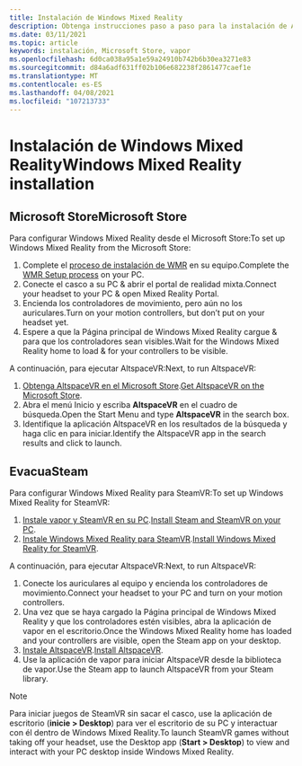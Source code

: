 ```yaml
---
title: Instalación de Windows Mixed Reality
description: Obtenga instrucciones paso a paso para la instalación de AltspaceVR en un dispositivo de Windows Mixed Reality desde los almacenes de Microsoft o de vapor.
ms.date: 03/11/2021
ms.topic: article
keywords: instalación, Microsoft Store, vapor
ms.openlocfilehash: 6d0ca038a95a1e59a24910b742b6b30ea3271e83
ms.sourcegitcommit: d84a6adf631ff02b106e682238f2861477caef1e
ms.translationtype: MT
ms.contentlocale: es-ES
ms.lasthandoff: 04/08/2021
ms.locfileid: "107213733"
---
```

# <a name="windows-mixed-reality-installation"></a><span data-ttu-id="12bc0-104">Instalación de Windows Mixed Reality</span><span class="sxs-lookup"><span data-stu-id="12bc0-104">Windows Mixed Reality installation</span></span>

## <a name="microsoft-store"></a><span data-ttu-id="12bc0-105">Microsoft Store</span><span class="sxs-lookup"><span data-stu-id="12bc0-105">Microsoft Store</span></span>

<span data-ttu-id="12bc0-106">Para configurar Windows Mixed Reality desde el Microsoft Store:</span><span class="sxs-lookup"><span data-stu-id="12bc0-106">To set up Windows Mixed Reality from the Microsoft Store:</span></span>
1. <span data-ttu-id="12bc0-107">Complete el [proceso de instalación de WMR](https://docs.microsoft.com/windows/mixed-reality/enthusiast-guide/set-up-windows-mixed-reality) en su equipo.</span><span class="sxs-lookup"><span data-stu-id="12bc0-107">Complete the [WMR Setup process](https://docs.microsoft.com/windows/mixed-reality/enthusiast-guide/set-up-windows-mixed-reality) on your PC.</span></span>
2. <span data-ttu-id="12bc0-108">Conecte el casco a su PC & abrir el portal de realidad mixta.</span><span class="sxs-lookup"><span data-stu-id="12bc0-108">Connect your headset to your PC & open Mixed Reality Portal.</span></span>
3. <span data-ttu-id="12bc0-109">Encienda los controladores de movimiento, pero aún no los auriculares.</span><span class="sxs-lookup"><span data-stu-id="12bc0-109">Turn on your motion controllers, but don’t put on your headset yet.</span></span>
4. <span data-ttu-id="12bc0-110">Espere a que la Página principal de Windows Mixed Reality cargue & para que los controladores sean visibles.</span><span class="sxs-lookup"><span data-stu-id="12bc0-110">Wait for the Windows Mixed Reality home to load & for your controllers to be visible.</span></span>

<span data-ttu-id="12bc0-111">A continuación, para ejecutar AltspaceVR:</span><span class="sxs-lookup"><span data-stu-id="12bc0-111">Next, to run AltspaceVR:</span></span>
1. <span data-ttu-id="12bc0-112">[Obtenga AltspaceVR en el Microsoft Store](https://www.microsoft.com/p/altspacevr/9nvr7mn2fchq).</span><span class="sxs-lookup"><span data-stu-id="12bc0-112">[Get AltspaceVR on the Microsoft Store](https://www.microsoft.com/p/altspacevr/9nvr7mn2fchq).</span></span>
2. <span data-ttu-id="12bc0-113">Abra el menú Inicio y escriba **AltspaceVR** en el cuadro de búsqueda.</span><span class="sxs-lookup"><span data-stu-id="12bc0-113">Open the Start Menu and type **AltspaceVR** in the search box.</span></span>
3. <span data-ttu-id="12bc0-114">Identifique la aplicación AltspaceVR en los resultados de la búsqueda y haga clic en para iniciar.</span><span class="sxs-lookup"><span data-stu-id="12bc0-114">Identify the AltspaceVR app in the search results and click to launch.</span></span>

## <a name="steam"></a><span data-ttu-id="12bc0-115">Evacua</span><span class="sxs-lookup"><span data-stu-id="12bc0-115">Steam</span></span>

<span data-ttu-id="12bc0-116">Para configurar Windows Mixed Reality para SteamVR:</span><span class="sxs-lookup"><span data-stu-id="12bc0-116">To set up Windows Mixed Reality for SteamVR:</span></span>
1. <span data-ttu-id="12bc0-117">[Instale vapor y SteamVR en su PC](https://support.steampowered.com/kb_article.php?ref=5608-UPAH-6427).</span><span class="sxs-lookup"><span data-stu-id="12bc0-117">[Install Steam and SteamVR on your PC](https://support.steampowered.com/kb_article.php?ref=5608-UPAH-6427).</span></span>
2. <span data-ttu-id="12bc0-118">[Instale Windows Mixed Reality para SteamVR](http://store.steampowered.com/app/719950/Windows_Mixed_Reality_SteamVR_preview/).</span><span class="sxs-lookup"><span data-stu-id="12bc0-118">[Install Windows Mixed Reality for SteamVR](http://store.steampowered.com/app/719950/Windows_Mixed_Reality_SteamVR_preview/).</span></span>

<span data-ttu-id="12bc0-119">A continuación, para ejecutar AltspaceVR:</span><span class="sxs-lookup"><span data-stu-id="12bc0-119">Next, to run AltspaceVR:</span></span>
1. <span data-ttu-id="12bc0-120">Conecte los auriculares al equipo y encienda los controladores de movimiento.</span><span class="sxs-lookup"><span data-stu-id="12bc0-120">Connect your headset to your PC and turn on your motion controllers.</span></span>
2. <span data-ttu-id="12bc0-121">Una vez que se haya cargado la Página principal de Windows Mixed Reality y que los controladores estén visibles, abra la aplicación de vapor en el escritorio.</span><span class="sxs-lookup"><span data-stu-id="12bc0-121">Once the Windows Mixed Reality home has loaded and your controllers are visible, open the Steam app on your desktop.</span></span>
3. <span data-ttu-id="12bc0-122">[Instale AltspaceVR](https://store.steampowered.com/app/407060/AltspaceVR/).</span><span class="sxs-lookup"><span data-stu-id="12bc0-122">[Install AltspaceVR](https://store.steampowered.com/app/407060/AltspaceVR/).</span></span>
4. <span data-ttu-id="12bc0-123">Use la aplicación de vapor para iniciar AltspaceVR desde la biblioteca de vapor.</span><span class="sxs-lookup"><span data-stu-id="12bc0-123">Use the Steam app to launch AltspaceVR from your Steam library.</span></span>

> [!NOTE]
> <span data-ttu-id="12bc0-124">Para iniciar juegos de SteamVR sin sacar el casco, use la aplicación de escritorio (**inicie > Desktop**) para ver el escritorio de su PC y interactuar con él dentro de Windows Mixed Reality.</span><span class="sxs-lookup"><span data-stu-id="12bc0-124">To launch SteamVR games without taking off your headset, use the Desktop app (**Start > Desktop**) to view and interact with your PC desktop inside Windows Mixed Reality.</span></span>
